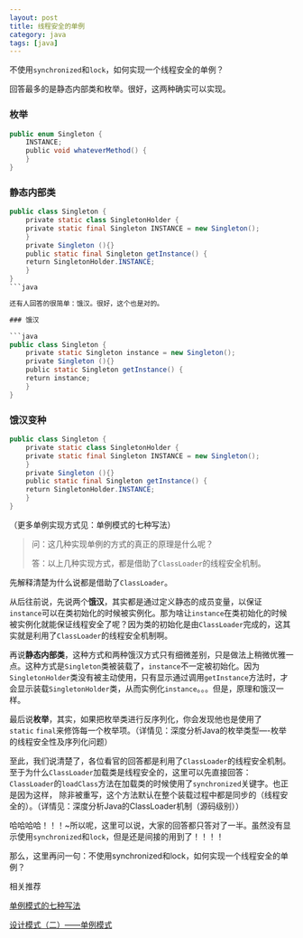 ```yaml
---
layout: post
title: 线程安全的单例
category: java
tags: [java]
---
```


不使用`synchronized`和`lock`，如何实现一个线程安全的单例？

回答最多的是静态内部类和枚举。很好，这两种确实可以实现。

### 枚举

```java
public enum Singleton {  
    INSTANCE;  
    public void whateverMethod() {  
    }  
}  
```

### 静态内部类

```java
public class Singleton {  
    private static class SingletonHolder {  
    private static final Singleton INSTANCE = new Singleton();  
    }  
    private Singleton (){}  
    public static final Singleton getInstance() {  
    return SingletonHolder.INSTANCE;  
    }  
}  
```java

还有人回答的很简单：饿汉。很好，这个也是对的。

### 饿汉

```java
public class Singleton {  
    private static Singleton instance = new Singleton();  
    private Singleton (){}  
    public static Singleton getInstance() {  
    return instance;  
    }  
}  
```

### 饿汉变种

```java
public class Singleton {  
    private static class SingletonHolder {  
    private static final Singleton INSTANCE = new Singleton();  
    }  
    private Singleton (){}  
    public static final Singleton getInstance() {  
    return SingletonHolder.INSTANCE;  
    }  
}  
```

（更多单例实现方式见：单例模式的七种写法）

> 问：这几种实现单例的方式的真正的原理是什么呢？
> 
> 答：以上几种实现方式，都是借助了`ClassLoader`的线程安全机制。

先解释清楚为什么说都是借助了`ClassLoader`。

从后往前说，先说两个**饿汉**，其实都是通过定义静态的成员变量，以保证`instance`可以在类初始化的时候被实例化。那为啥让`instance`在类初始化的时候被实例化就能保证线程安全了呢？因为类的初始化是由`ClassLoader`完成的，这其实就是利用了`ClassLoader`的线程安全机制啊。

再说**静态内部类**，这种方式和两种饿汉方式只有细微差别，只是做法上稍微优雅一点。这种方式是`Singleton`类被装载了，`instance`不一定被初始化。因为`SingletonHolder`类没有被主动使用，只有显示通过调用`getInstance`方法时，才会显示装载`SingletonHolder`类，从而实例化`instance`。。。但是，原理和饿汉一样。

最后说**枚举**，其实，如果把枚举类进行反序列化，你会发现他也是使用了`static`<span class="Apple-converted-space"> </span>`final`来修饰每一个枚举项。（详情见：深度分析Java的枚举类型—-枚举的线程安全性及序列化问题）

至此，我们说清楚了，各位看官的回答都是利用了`ClassLoader`的线程安全机制。至于为什么`ClassLoader`加载类是线程安全的，这里可以先直接回答：`ClassLoader`的`loadClass`方法在加载类的时候使用了`synchronized`关键字。也正是因为这样， 除非被重写，这个方法默认在整个装载过程中都是同步的（线程安全的）。（详情见：深度分析Java的ClassLoader机制（源码级别））

哈哈哈哈！！！~所以呢，这里可以说，大家的回答都只答对了一半。虽然没有显示使用`synchronized`和`lock`，但是还是间接的用到了！！！！

那么，这里再问一句：不使用synchronized和lock，如何实现一个线程安全的单例？

相关推荐

[单例模式的七种写法](http://mp.weixin.qq.com/s?__biz=MzI3NzE0NjcwMg==&mid=402230646&idx=1&sn=16b7dda4dd46de380ebeb850bbcbd63b&scene=21#wechat_redirect)

[设计模式（二）——单例模式](http://mp.weixin.qq.com/s?__biz=MzI3NzE0NjcwMg==&mid=402577543&idx=1&sn=41c4bf5f46d13806668edacce130468b&scene=21#wechat_redirect)

